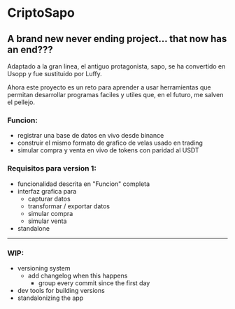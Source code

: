 # CriptoSapo

## A brand new never ending project... that now has an end???

Adaptado a la gran linea, el antiguo protagonista, sapo, se ha
convertido en Usopp y fue sustituido por Luffy.

Ahora este proyecto es un reto para aprender a usar herramientas que
permitan desarrollar programas faciles y utiles que, en el futuro, me
salven el pellejo.

### Funcion:
- registrar una base de datos en vivo desde binance
- construir el mismo formato de grafico de velas usado en trading
- simular compra y venta en vivo de tokens con paridad al USDT

### Requisitos para version 1:
- funcionalidad descrita en "Funcion" completa
- interfaz grafica para
	- capturar datos
	- transformar / exportar datos
	- simular compra
	- simular venta
- standalone

---

### WIP:
- versioning system
	- add changelog when this happens
		- group every commit since the first day
- dev tools for building versions
- standalonizing the app
